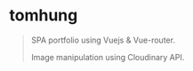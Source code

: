 # tomhung

> SPA portfolio using Vuejs & Vue-router.
> 
> Image manipulation using Cloudinary API.

